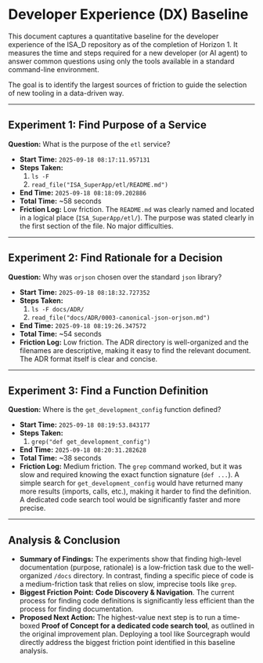 # Developer Experience (DX) Baseline

This document captures a quantitative baseline for the developer experience of the ISA_D repository as of the completion of Horizon 1. It measures the time and steps required for a new developer (or AI agent) to answer common questions using only the tools available in a standard command-line environment.

The goal is to identify the largest sources of friction to guide the selection of new tooling in a data-driven way.

---

## Experiment 1: Find Purpose of a Service

**Question:** What is the purpose of the `etl` service?

*   **Start Time:** `2025-09-18 08:17:11.957131`
*   **Steps Taken:**
    1.  `ls -F`
    2.  `read_file("ISA_SuperApp/etl/README.md")`
*   **End Time:** `2025-09-18 08:18:09.202886`
*   **Total Time:** ~58 seconds
*   **Friction Log:** Low friction. The `README.md` was clearly named and located in a logical place (`ISA_SuperApp/etl/`). The purpose was stated clearly in the first section of the file. No major difficulties.

---

## Experiment 2: Find Rationale for a Decision

**Question:** Why was `orjson` chosen over the standard `json` library?

*   **Start Time:** `2025-09-18 08:18:32.727352`
*   **Steps Taken:**
    1.  `ls -F docs/ADR/`
    2.  `read_file("docs/ADR/0003-canonical-json-orjson.md")`
*   **End Time:** `2025-09-18 08:19:26.347572`
*   **Total Time:** ~54 seconds
*   **Friction Log:** Low friction. The ADR directory is well-organized and the filenames are descriptive, making it easy to find the relevant document. The ADR format itself is clear and concise.

---

## Experiment 3: Find a Function Definition

**Question:** Where is the `get_development_config` function defined?

*   **Start Time:** `2025-09-18 08:19:53.843177`
*   **Steps Taken:**
    1.  `grep("def get_development_config")`
*   **End Time:** `2025-09-18 08:20:31.282628`
*   **Total Time:** ~38 seconds
*   **Friction Log:** Medium friction. The `grep` command worked, but it was slow and required knowing the exact function signature (`def ...`). A simple search for `get_development_config` would have returned many more results (imports, calls, etc.), making it harder to find the definition. A dedicated code search tool would be significantly faster and more precise.

---

## Analysis & Conclusion

*   **Summary of Findings:** The experiments show that finding high-level documentation (purpose, rationale) is a low-friction task due to the well-organized `/docs` directory. In contrast, finding a specific piece of code is a medium-friction task that relies on slow, imprecise tools like `grep`.
*   **Biggest Friction Point:** **Code Discovery & Navigation**. The current process for finding code definitions is significantly less efficient than the process for finding documentation.
*   **Proposed Next Action:** The highest-value next step is to run a time-boxed **Proof of Concept for a dedicated code search tool**, as outlined in the original improvement plan. Deploying a tool like Sourcegraph would directly address the biggest friction point identified in this baseline analysis.
